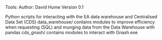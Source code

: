 Tools:
Author: David Hume
Version 0.1

Python scripts for interacting with the EA data warehouse and Centralised Data Set (CDS)
data_warehouse/ contains modules to improve efficiency when requesting (SQL) and munging data from the Data Warehouse with pandas
cds_gnash/ contains modules to interact with Gnash.exe 


